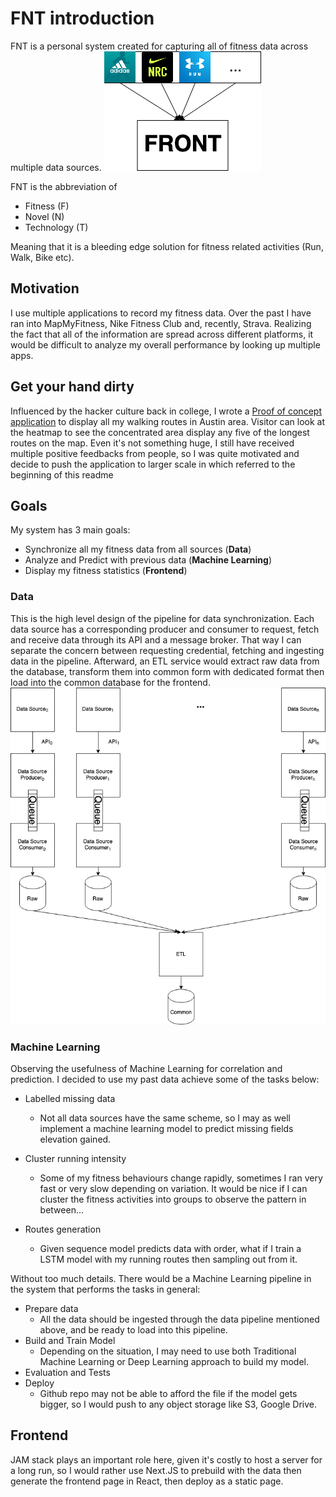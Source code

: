 # FNT introduction

FNT is a personal system created for capturing all of fitness data across multiple data sources.
![front abstract](./static/front_abstract.png)

FNT is the abbreviation of

- Fitness (F)
- Novel (N)
- Technology (T)

Meaning that it is a bleeding edge solution for fitness related activities (Run, Walk, Bike etc).

## Motivation

I use multiple applications to record my fitness data. Over the past I have ran into MapMyFitness, Nike Fitness Club and, recently, Strava. Realizing the fact that all of the information are spread across different platforms, it would be difficult to analyze my overall performance by looking up multiple apps.

## Get your hand dirty

Influenced by the hacker culture back in college, I wrote a [Proof of concept application](http://killvung.github.io/nuxt-front) to display all my walking routes in Austin area. Visitor can look at the heatmap to see the concentrated area display any five of the longest routes on the map. Even it's not something huge, I still have received multiple positive feedbacks from people, so I was quite motivated and decide to push the application to larger scale in which referred to the beginning of this readme

## Goals

My system has 3 main goals:

- Synchronize all my fitness data from all sources (**Data**)
- Analyze and Predict with previous data (**Machine Learning**)
- Display my fitness statistics (**Frontend**)

### Data

This is the high level design of the pipeline for data synchronization. Each data source has a corresponding producer and consumer to request, fetch and receive data through its API and a message broker. That way I can separate the concern between requesting credential, fetching and ingesting data in the pipeline. Afterward, an ETL service would extract raw data from the database, transform them into common form with dedicated format then load into the common database for the frontend.
![data pipeline](./static/data_pipeline.png)

### Machine Learning

Observing the usefulness of Machine Learning for correlation and prediction. I decided to use my past data achieve some of the tasks below:

- Labelled missing data

  - Not all data sources have the same scheme, so I may as well implement a machine learning model to predict missing fields elevation gained.

- Cluster running intensity

  - Some of my fitness behaviours change rapidly, sometimes I ran very fast or very slow depending on variation. It would be nice if I can cluster the fitness activities into groups to observe the pattern in between...

- Routes generation

  - Given sequence model predicts data with order, what if I train a LSTM model with my running routes then sampling out from it.

Without too much details. There would be a Machine Learning pipeline in the system that performs the tasks in general:

- Prepare data
  - All the data should be ingested through the data pipeline mentioned above, and be ready to load into this pipeline.
- Build and Train Model
  - Depending on the situation, I may need to use both Traditional Machine Learning or Deep Learning approach to build my model.
- Evaluation and Tests
- Deploy
  - Github repo may not be able to afford the file if the model gets bigger, so I would push to any object storage like S3, Google Drive.

## Frontend

JAM stack plays an important role here, given it's costly to host a server for a long run, so I would rather use Next.JS to prebuild with the data then generate the frontend page in React, then deploy as a static page.
